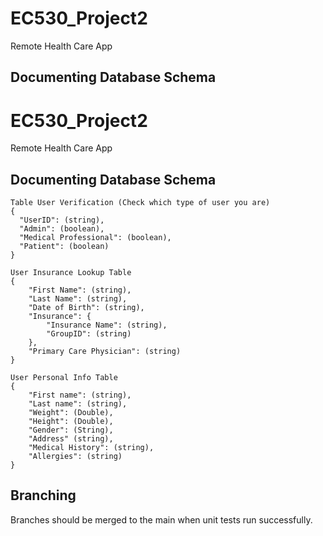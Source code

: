 # EC530_Project2
Remote Health Care App




## Documenting Database Schema

# EC530_Project2
Remote Health Care App




## Documenting Database Schema

```
Table User Verification (Check which type of user you are)
{
  "UserID": (string),
  "Admin": (boolean),
  "Medical Professional": (boolean),
  "Patient": (boolean)
}
```

```
User Insurance Lookup Table
{
    "First Name": (string),
    "Last Name": (string),
    "Date of Birth": (string),
    "Insurance": {
        "Insurance Name": (string),
        "GroupID": (string)
    },
    "Primary Care Physician": (string)
}
```

```
User Personal Info Table
{
    "First name": (string),
    "Last name": (string),
    "Weight": (Double),
    "Height": (Double),
    "Gender": (String),
    "Address" (string),
    "Medical History": (string),
    "Allergies": (string)
}
```

## Branching

Branches should be merged to the main when unit tests run successfully.






